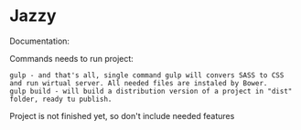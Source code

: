 # Jazzy

Documentation:

Commands needs to run project:

    gulp - and that's all, single command gulp will convers SASS to CSS and run wirtual server. All needed files are instaled by Bower.
    gulp build - will build a distribution version of a project in "dist" folder, ready tu publish.

Project is not finished yet, so don't include needed features
